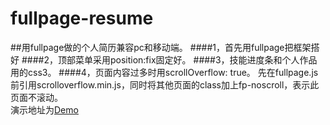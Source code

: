 # fullpage-resume
##用fullpage做的个人简历兼容pc和移动端。
####1，首先用fullpage把框架搭好
####2，顶部菜单采用position:fix固定好。
####3，技能进度条和个人作品用的css3。
####4，页面内容过多时用scrollOverflow: true。
先在fullpage.js前引用scrolloverflow.min.js，同时将其他页面的class加上fp-noscroll，表示此页面不滚动。<br/>
演示地址为<a href="https://bainana.github.io/resume/" target="_blank">Demo</a>
